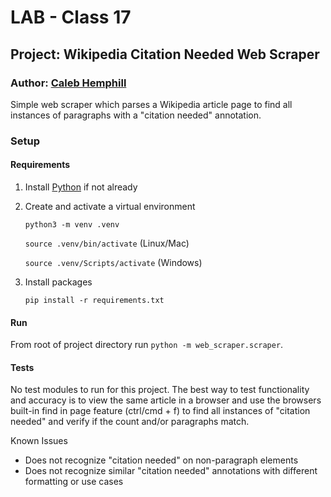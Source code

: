 # LAB - Class 17

## Project: Wikipedia Citation Needed Web Scraper

### Author: [Caleb Hemphill](https://github.com/kaylubh)

Simple web scraper which parses a Wikipedia article page to find all instances of paragraphs with a "citation needed" annotation.

### Setup

#### Requirements

1. Install [Python](https://www.python.org/) if not already

1. Create and activate a virtual environment

    `python3 -m venv .venv`

    `source .venv/bin/activate` (Linux/Mac)

    `source .venv/Scripts/activate` (Windows)

1. Install packages

    `pip install -r requirements.txt`

#### Run

From root of project directory run `python -m web_scraper.scraper`.

#### Tests

No test modules to run for this project. The best way to test functionality and accuracy is to view the same article in a browser and use the browsers built-in find in page feature (ctrl/cmd + f) to find all instances of "citation needed" and verify if the count and/or paragraphs match.

Known Issues

- Does not recognize "citation needed" on non-paragraph elements
- Does not recognize similar "citation needed" annotations with different formatting or use cases

